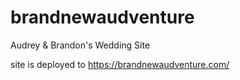 # brandnewaudventure
Audrey &amp; Brandon's Wedding Site

site is deployed to https://brandnewaudventure.com/

